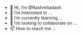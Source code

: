 - 👋 Hi, I’m @Rashmitadash
- 👀 I’m interested in ...
- 🌱 I’m currently learning ...
- 💞️ I’m looking to collaborate on ...
- 📫 How to reach me ...

<!---
Rashmitadash/Rashmitadash is a ✨ special ✨ repository because its `README.md` (this file) appears on your GitHub profile.
You can click the Preview link to take a look at your changes.
--->
